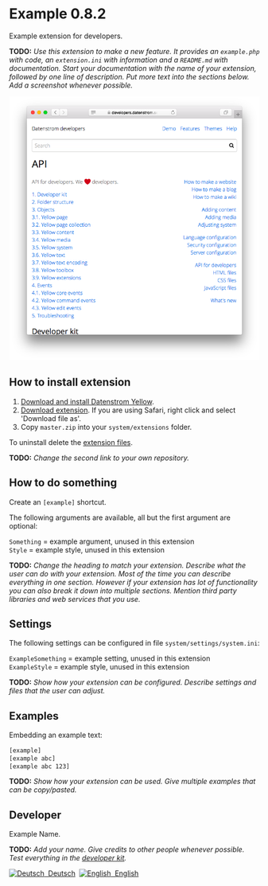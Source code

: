 Example 0.8.2
=============
Example extension for developers.

**TODO:** *Use this extension to make a new feature. It provides an `example.php` with code, an `extension.ini` with information and a `README.md` with documentation. Start your documentation with the name of your extension, followed by one line of description. Put more text into the sections below. Add a screenshot whenever possible.* 

<p align="center"><img src="example-screenshot.png?raw=true" alt="Screenshot"></p>

## How to install extension

1. [Download and install Datenstrom Yellow](https://github.com/datenstrom/yellow/).
2. [Download extension](https://github.com/schulle4u/yellow-extension-example/archive/master.zip). If you are using Safari, right click and select 'Download file as'.
3. Copy `master.zip` into your `system/extensions` folder.

To uninstall delete the [extension files](extension.ini).

**TODO:** *Change the second link to your own repository.*

## How to do something

Create an `[example]` shortcut. 

The following arguments are available, all but the first argument are optional:

`Something` = example argument, unused in this extension    
`Style` = example style, unused in this extension

**TODO:** *Change the heading to match your extension. Describe what the user can do with your extension. Most of the time you can describe everything in one section. However if your extension has lot of functionality you can also break it down into multiple sections. Mention third party libraries and web services that you use.*

## Settings

The following settings can be configured in file `system/settings/system.ini`:

`ExampleSomething` = example setting, unused in this extension  
`ExampleStyle` = example style, unused in this extension  

**TODO:** *Show how your extension can be configured. Describe settings and files that the user can adjust.*

## Examples

Embedding an example text:

    [example]
    [example abc]
    [example abc 123]

**TODO:** *Show how your extension can be used. Give multiple examples that can be copy/pasted.*

## Developer

Example Name.

**TODO:** *Add your name. Give credits to other people whenever possible. Test everything in the [developer kit](https://github.com/datenstrom/yellow-developers).*

<p>
<a href="README-de.md"><img src="https://raw.githubusercontent.com/datenstrom/yellow-developers/master/media/images/language-de.png" width="15" height="15" alt="Deutsch">&nbsp; Deutsch</a>&nbsp;
<a href="README.md"><img src="https://raw.githubusercontent.com/datenstrom/yellow-developers/master/media/images/language-en.png" width="15" height="15" alt="English">&nbsp; English</a>&nbsp;
</p>
